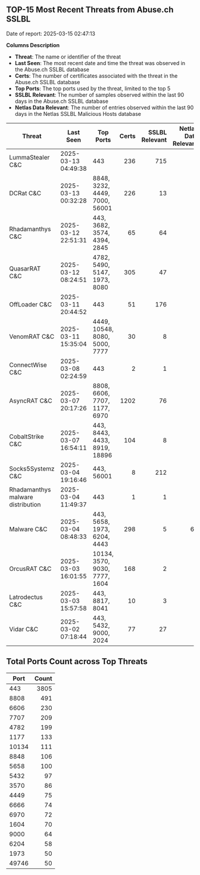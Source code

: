 ## TOP-15 Most Recent Threats from Abuse.ch SSLBL
Date of report: 2025-03-15 02:47:13

**Columns Description**
- **Threat**: The name or identifier of the threat
- **Last Seen**: The most recent date and time the threat was observed in the Abuse.ch SSLBL database
- **Certs**: The number of certificates associated with the threat in the Abuse.ch SSLBL database
- **Top Ports**: The top ports used by the threat, limited to the top 5
- **SSLBL Relevant**: The number of samples observed within the last 90 days in the Abuse.ch SSLBL database
- **Netlas Data Relevant**: The number of entries observed within the last 90 days in the Netlas SSLBL Malicious Hosts database



| Threat                     | Last Seen           | Top Ports          | Certs        | SSLBL Relevant   | Netlas Data Relevant  |
|----------------------------|---------------------|--------------------|-------------:|-----------------:|----------------------:|
| LummaStealer C&C           | 2025-03-13 04:49:38 | 443 | 236 | 715 | 0 |
| DCRat C&C                  | 2025-03-13 00:32:28 | 8848, 3232, 4449, 7000, 56001 | 226 | 13 | 0 |
| Rhadamanthys C&C           | 2025-03-12 22:51:31 | 443, 3682, 3574, 4394, 2845 | 65 | 64 | 0 |
| QuasarRAT C&C              | 2025-03-12 08:24:51 | 4782, 5490, 5147, 1973, 8080 | 305 | 47 | 0 |
| OffLoader C&C              | 2025-03-11 20:44:52 | 443 | 51 | 176 | 1 |
| VenomRAT C&C               | 2025-03-11 15:35:04 | 4449, 10548, 8080, 5000, 7777 | 30 | 8 | 0 |
| ConnectWise C&C            | 2025-03-08 02:24:59 | 443 | 2 | 1 | 0 |
| AsyncRAT C&C               | 2025-03-07 20:17:26 | 8808, 6606, 7707, 1177, 6970 | 1202 | 76 | 0 |
| CobaltStrike C&C           | 2025-03-07 16:54:11 | 443, 8443, 4433, 8919, 18896 | 104 | 8 | 5 |
| Socks5Systemz C&C          | 2025-03-04 19:16:46 | 443, 56001 | 8 | 212 | 6 |
| Rhadamanthys malware distribution | 2025-03-04 11:49:37 | 443 | 1 | 1 | 0 |
| Malware C&C                | 2025-03-04 08:48:33 | 443, 5658, 1973, 6204, 4443 | 298 | 5 | 64 |
| OrcusRAT C&C               | 2025-03-03 16:01:55 | 10134, 3570, 9030, 7777, 1604 | 168 | 2 | 0 |
| Latrodectus C&C            | 2025-03-03 15:57:58 | 443, 8817, 8041 | 10 | 3 | 0 |
| Vidar C&C                  | 2025-03-02 07:18:44 | 443, 5432, 9000, 2024 | 77 | 27 | 5 |

## Total Ports Count across Top Threats
| Port       | Count      |
|------------|-----------:|
| 443 | 3805 |
| 8808 | 491 |
| 6606 | 230 |
| 7707 | 209 |
| 4782 | 199 |
| 1177 | 133 |
| 10134 | 111 |
| 8848 | 106 |
| 5658 | 100 |
| 5432 | 97 |
| 3570 | 86 |
| 4449 | 75 |
| 6666 | 74 |
| 6970 | 72 |
| 1604 | 70 |
| 9000 | 64 |
| 6204 | 58 |
| 1973 | 50 |
| 49746 | 50 |